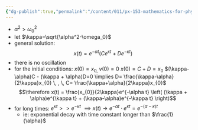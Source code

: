 ```yaml
---
{"dg-publish":true,"permalink":"/content/011/px-153-mathematics-for-physicists/term-1/px-153-b-complex-numbers/px-153-b5-2-overdamping/","noteIcon":"1","created":"2024-11-25T10:50:32.000+00:00","updated":"2024-11-26T19:36:42.301+00:00"}
---
```


- $\alpha^2>\omega_0^2$
- let $\kappa=\sqrt{\alpha^2-\omega_0}$
- general solution:
$$x(t)= e^{-\alpha t}(Ce^{\kappa t}+De^{-\kappa t})$$
- there is no oscillation
- for the initial conditions: $x(0)=x_{0,}\;v(0)=0$
		$x(0)=C+D=x_0$
		$(\kappa-\alpha)C - (\kappa + \alpha)D=0 \implies D= \frac{\kappa-\alpha}{2\kappa}x_{0} \, , \, C= \frac{\kappa+\alpha}{2\kappa}x_{0}$ 
$$\therefore x(t) = \frac{x_{0}}{2\kappa}e^{-\alpha t} \left( (\kappa + \alpha)e^{\kappa t} + (\kappa-\alpha)e^{-\kappa t} \right)$$ 
- for long times: $e^{\kappa t}>> e^{-\kappa t}$ $\implies x(t)\to e^{-\alpha t}\cdot e^{\kappa t}=e^{-(\alpha - \kappa)t}$
	- ie: exponential decay with time constant longer than $\frac{1}{\alpha}$
